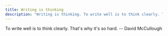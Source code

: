 ```yaml
---
title: Writing is thinking
description: "Writing is thinking. To write well is to think clearly. That's why it's so hard."
---
```


To write well is to think clearly. That's why it's so hard.
-- David McCullough
